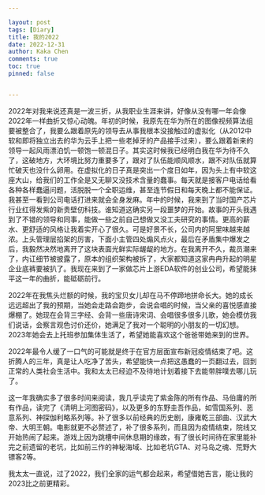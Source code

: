 ```yaml
---

layout: post
tags: [Diary]
title: 我的2022
date: 2022-12-31
author: Kaka Chen
comments: true
toc: true
pinned: false


---
```


2022年对我来说还真是一波三折，从我职业生涯来讲，好像从没有哪一年会像2022年一样曲折又惊心动魄。年初的时候，我原先在华为所在的图像视频算法组要被整合了，我要么跟着原先的领导去从事我根本没接触过的虚拟化（从2012中软和即将独立出去的华为云手上把一些老掉牙的产品接手过来），要么跟着新来的领导一起风雨漂泊饥一顿饱一顿混日子。其实这时候我已经明白我在华为待不久了，这破地方，大环境比努力重要多了，跟对了队伍能顺风顺水，跟不对队伍就算忙破天也没什么卵用。在虚拟化的日子真是突出一个度日如年，因为头上有中软这座大山，给我们的工作全是又无聊又没技术含量的蠢事。每天就是接客户电话给看各种各样蠢逼问题，活脱脱一个全职运维，甚至连节假日和每天晚上都不能保证。我甚至一看到公司电话打进来就会全身发麻。年中的时候，我来到了当时国产芯片行业红得发紫的新贵壁仞科技。谁知道这确实另一段噩梦的开始。故事的开头我遇到了不错的领导和同事，能做一些之前自己想做又没工夫研究的事情。更高的薪水、更舒适的风格让我着实开心了很久。可是好景不长，公司内的阿里味越来越浓。上头管理层掐架的厉害，下面小主管四处煽风点火，最后在矛盾集中爆发之后，我毅然决然地离开了这块表面光鲜实际龌龊的地方。在我离开不久，裁员潮来了，内讧细节被披露了，原本的组织架构被拆了，大家都知道这家冉冉升起的明星企业底裤要被扒了。我现在来到了一家做芯片上游EDA软件的创业公司，希望能抹平这一年的曲折，能砥砺前行。

2022年在我焦头烂额的时候，我的宝贝女儿却在马不停蹄地拼命长大。她的成长远远超出了我的预期，当她会走路会跑步，会说会唱的时候，当父亲的喜悦感直接爆棚了。她现在会背三字经、会背一些唐诗宋词、会唱很多很多儿歌，她会模仿我们说话，会察言观色讨价还价，她满足了我对一个聪明的小朋友的一切幻想。2023年她会去上托班参加集体生活了，希望她能喜欢这个爸爸带她来到的世界。

2022年最令人缓了一口气的可能就是终于在官方层面宣布新冠疫情结束了吧。这折腾人的三年，真是让人吃净了苦头，希望能快一点把这愚蠢的一页翻过去，回到正常的人类社会生活中。我和太太已经迫不及待地计划着接下去能带胖噗去哪儿玩了。

这一年我确实多了很多时间来阅读，我几乎读完了紫金陈的所有作品、马伯庸的所有作品，读完了《清明上河图密码》，以及更多的东野圭吾作品，如雪国系列、恶意系列、神探伽利略系列等。补了很多以前经典的历史剧，康雍乾三部曲、汉武大帝、大明王朝。电影就更不必赘述了，补了很多系列，而且因为疫情结束，院线又开始热闹了起来。游戏上因为跳槽中间休息期的缘故，有了很长时间待在家里能补完之前遗留的老坑，比如前三作的神秘海域、比如老坑GTA、对马岛之魂、荒野大镖客2等。

我太太一直说，过了2022，我们全家的运气都会起来，希望借她吉言，能让我的2023比之前更精彩。
